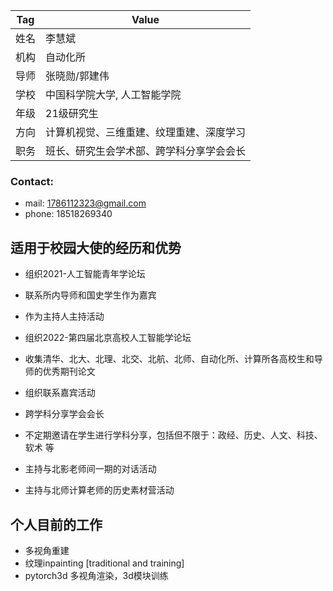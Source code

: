
<div align="center">

| Tag | Value |
|-----|--------|
| 姓名 | 李慧斌 |
| 机构 | 自动化所 |
| 导师 | 张晓勋/郭建伟 |
| 学校 | 中国科学院大学, 人工智能学院 |
| 年级 | 21级研究生 |
| 方向 | 计算机视觉、三维重建、纹理重建、深度学习 |
| 职务 | 班长、研究生会学术部、跨学科分享学会会长 |

</div>

### Contact:
- mail: 1786112323@gmail.com 
- phone: 18518269340

## 适用于校园大使的经历和优势

- 组织2021-人工智能青年学论坛
 - 联系所内导师和国史学生作为嘉宾
 - 作为主持人主持活动

- 组织2022-第四届北京高校人工智能学论坛
 - 收集清华、北大、北理、北交、北航、北师、自动化所、计算所各高校生和导师的优秀期刊论文

- 组织联系嘉宾活动

- 跨学科分享学会会长
 - 不定期邀请在学生进行学科分享，包括但不限于：政经、历史、人文、科技、软术 等
 - 主持与北影老师间一期的对话活动
 - 主持与北师计算老师的历史素材营活动

## 个人目前的工作

- 多视角重建
- 纹理inpainting [traditional and training]
- pytorch3d 多视角渲染，3d模块训练